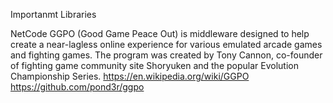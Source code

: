 Importanmt Libraries 

NetCode
GGPO (Good Game Peace Out) is middleware designed to help create a near-lagless online experience for various emulated arcade games and fighting games. The program was created by Tony Cannon, co-founder of fighting game community site Shoryuken and the popular Evolution Championship Series.
https://en.wikipedia.org/wiki/GGPO
https://github.com/pond3r/ggpo

